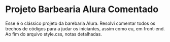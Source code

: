 # Projeto Barbearia Alura Comentado
Esse é o clássico projeto da barebaria Alura. Resolvi comentar todos os trechos de códigos para a judar os iniciantes, assim como eu, em front-end.
Ao fim do arquivo style.css, notas detalhadas.
